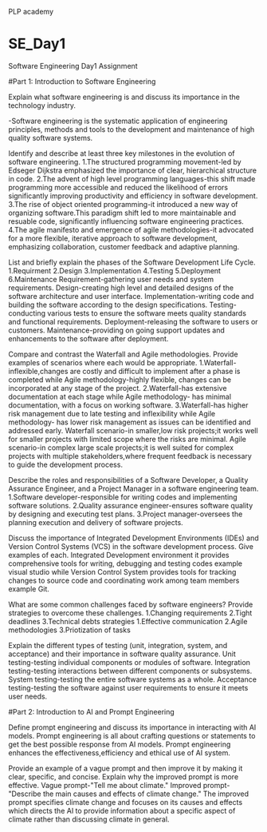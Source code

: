 PLP academy 
# SE_Day1
Software Engineering Day1 Assignment

#Part 1: Introduction to Software Engineering

Explain what software engineering is and discuss its importance in the technology industry.

-Software engineering is the systematic application of engineering principles, methods and tools to the development and maintenance of high quality software systems.

Identify and describe at least three key milestones in the evolution of software engineering.
1.The structured programming movement-led by Edseger Dijkstra emphasized the importance of clear, hierarchical structure in code.
2.The advent of high level programming languages-this shift made programming more accessible and reduced the likelihood of errors significantly improving productivity and efficiency in software development.
3.The rise of object oriented programming-it introduced a new way of organizing software.This paradigm shift led to more maintainable and resuable code, significantly influencing software engineering practices.
4.The agile manifesto and emergence of agile methodologies-it advocated for a more flexible, iterative approach to software development, emphasizing collaboration, customer feedback and adaptive planning.


List and briefly explain the phases of the Software Development Life Cycle.
1.Requirment 
2.Design
3.Implementation
4.Testing
5.Deployment
6.Maintenance
Requirement-gathering user needs and system requirements.
Design-creating high level and detailed designs of the software architecture and user interface.
Implementation-writing code and building the software according to the design specifications.
Testing-conducting various tests to ensure the software meets quality standards and functional requirements.
Deployment-releasing the software to users or customers.
Maintenance-providing on going support updates and enhancements to the software after deployment.


Compare and contrast the Waterfall and Agile methodologies. Provide examples of scenarios where each would be appropriate.
1.Waterfall-inflexible,changes are costly and difficult to implement after a phase is completed while Agile methodology-highly flexible, changes can be incorporated at any stage of the project.
2.Waterfall-has extensive documentation at each stage while Agile methodology- has minimal documentation, with a focus on working software.
3.Waterfall-has higher risk management due to late testing and inflexibility while Agile methodology- has lower risk management as issues can be identified and addressed early.
Waterfall scenario-in smaller,low risk projects;it works well for smaller projects with limited scope where the risks are minimal.
Agile scenario-in complex large scale projects;it is well suited for complex projects with multiple stakeholders,where frequent feedback is necessary to guide the development process.


Describe the roles and responsibilities of a Software Developer, a Quality Assurance Engineer, and a Project Manager in a software engineering team.
1.Software developer-responsible for writing codes and implementing software solutions.
2.Quality assurance engineer-ensures software quality by designing and executing test plans.
3.Project manager-oversees the planning execution and delivery of software projects.



Discuss the importance of Integrated Development Environments (IDEs) and Version Control Systems (VCS) in the software development process. Give examples of each.
Integrated Development environment it provides comprehensive tools for writing, debugging and testing codes example visual studio while Version Control System provides tools for tracking changes to source code and coordinating work among team members example Git.


What are some common challenges faced by software engineers? Provide strategies to overcome these challenges.
1.Changing requirements 
2.Tight deadlines 
3.Technical debts
strategies
1.Effective communication 
2.Agile methodologies 
3.Priotization of tasks


Explain the different types of testing (unit, integration, system, and acceptance) and their importance in software quality assurance.
Unit testing-testing individual components or modules of software.
Integration testing-testing interactions between different components or subsystems.
System testing-testing the entire software systems as a whole.
Acceptance testing-testing the software against user requirements to ensure it meets user needs.

#Part 2: Introduction to AI and Prompt Engineering


Define prompt engineering and discuss its importance in interacting with AI models.
Prompt engineering is all about crafting questions or statements to get the best possible response from AI models.
Prompt engineering enhances the effectiveness,efficiency and ethical use of AI system.


Provide an example of a vague prompt and then improve it by making it clear, specific, and concise. Explain why the improved prompt is more effective.
Vague prompt-"Tell me about climate."
Improved prompt-"Describe the main causes and effects of climate change."
The improved prompt specifies climate change and focuses on its causes and effects which directs the AI to provide information about a specific aspect of climate rather than discussing climate in general.
  
